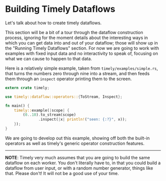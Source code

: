 # Building Timely Dataflows

Let's talk about how to create timely dataflows.

This section will be a bit of a tour through the dataflow construction process, ignoring for the moment details about the interesting ways in which you can get data into and out of your dataflow; those will show up in the "Running Timely Dataflows" section. For now we are going to work with examples with fixed input data and no interactivity to speak of, focusing on what we can cause to happen to that data.

Here is a relatively simple example, taken from `timely/examples/simple.rs`, that turns the numbers zero through nine into a stream, and then feeds them through an `inspect` operator printing them to the screen.

```rust
extern crate timely;

use timely::dataflow::operators::{ToStream, Inspect};

fn main() {
    timely::example(|scope| {
        (0..10).to_stream(scope)
               .inspect(|x| println!("seen: {:?}", x));
    });
}
```

We are going to develop out this example, showing off both the built-in operators as well as timely's generic operator construction features.

---

**NOTE**: Timely very much assumes that you are going to build the same dataflow on each worker. You don't literally have to, in that you could build a dataflow from user input, or with a random number generator, things like that. Please don't! It will not be a good use of your time.
